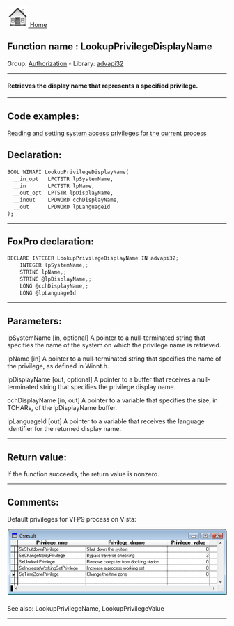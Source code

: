 [<img src="../../images/home.png"> Home ](https://github.com/VFPX/Win32API)  

## Function name : LookupPrivilegeDisplayName
Group: [Authorization](../../functions_group.md#Authorization)  -  Library: [advapi32](../../Libraries.md#advapi32)  
***  


#### Retrieves the display name that represents a specified privilege.
***  


## Code examples:
[Reading and setting system access privileges for the current process](../../samples/sample_554.md)  

## Declaration:
```foxpro  
BOOL WINAPI LookupPrivilegeDisplayName(
  __in_opt   LPCTSTR lpSystemName,
  __in       LPCTSTR lpName,
  __out_opt  LPTSTR lpDisplayName,
  __inout    LPDWORD cchDisplayName,
  __out      LPDWORD lpLanguageId
);  
```  
***  


## FoxPro declaration:
```foxpro  
DECLARE INTEGER LookupPrivilegeDisplayName IN advapi32;
	INTEGER lpSystemName,;
	STRING lpName,;
	STRING @lpDisplayName,;
	LONG @cchDisplayName,;
	LONG @lpLanguageId  
```  
***  


## Parameters:
lpSystemName [in, optional]
A pointer to a null-terminated string that specifies the name of the system on which the privilege name is retrieved.

lpName [in]
A pointer to a null-terminated string that specifies the name of the privilege, as defined in Winnt.h.

lpDisplayName [out, optional]
A pointer to a buffer that receives a null-terminated string that specifies the privilege display name.

cchDisplayName [in, out]
A pointer to a variable that specifies the size, in TCHARs, of the lpDisplayName buffer.

lpLanguageId [out]
A pointer to a variable that receives the language identifier for the returned display name.  
***  


## Return value:
If the function succeeds, the return value is nonzero.  
***  


## Comments:
Default privileges for VFP9 process on Vista:  
  
<img src="images/vfpprivilegesonvista.png">  
  
See also: LookupPrivilegeName, LookupPrivilegeValue   
  
***  

